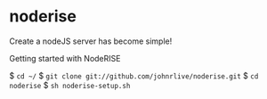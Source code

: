 noderise
========

Create a nodeJS server has become simple!


Getting started with NodeRISE
  
  $ `cd ~/`
  $ `git clone git://github.com/johnrlive/noderise.git`
  $ `cd noderise`
  $ `sh noderise-setup.sh`

